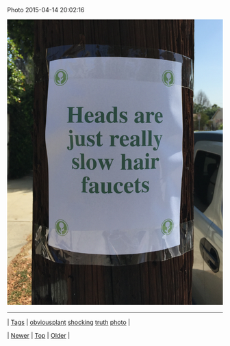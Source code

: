 <!--
title: Photo 2015-04-14 20
date: 2020-06-28T15:27:00.074Z
tags: obviousplant, shocking, truth, photo
-->


Photo 2015-04-14 20:02:16

![](116404950909-0.jpg)

<!--BOTTOM-POST-NAVIGATION-->
---

| [Tags](tags.md) | [obviousplant](tag-obviousplant.md) [shocking](tag-shocking.md) [truth](tag-truth.md) [photo](tag-photo.md) |

| [Newer](116380752554.md) | [Top](index.md) | [Older](116470096669.md) |